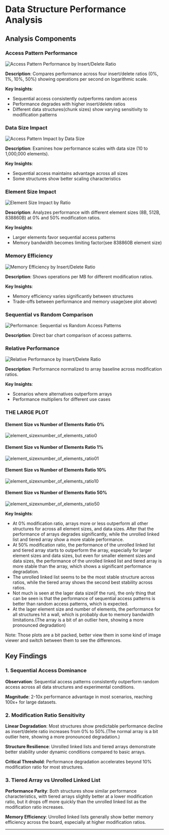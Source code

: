 # Data Structure Performance Analysis

## Analysis Components

### Access Pattern Performance
![Access Pattern Performance by Insert/Delete Ratio](scripts/plots_results_cluster/access_pattern_by_ratio_results_cluster.png)

**Description**: Compares performance across four insert/delete ratios (0%, 1%, 10%, 50%) showing operations per second on logarithmic scale.

**Key Insights**:
- Sequential access consistently outperforms random access
- Performance degrades with higher insert/delete ratios
- Different data structures(chunk sizes) show varying sensitivity to modification patterns

### Data Size Impact
![Access Pattern Impact by Data Size](scripts/plots_results_cluster/access_pattern_by_size_results_cluster.png)

**Description**: Examines how performance scales with data size (10 to 1,000,000 elements).

**Key Insights**:
- Sequential access maintains advantage across all sizes
- Some structures show better scaling characteristics

### Element Size Impact
![Element Size Impact by Ratio](scripts/plots_results_cluster/element_size_impact_by_ratio_results_cluster.png)

**Description**: Analyzes performance with different element sizes (8B, 512B, 838860B) at 0% and 50% modification ratios.

**Key Insights**:
- Larger elements favor sequential access patterns
- Memory bandwidth becomes limiting factor(see 838860B element size)

### Memory Efficiency
![Memory Efficiency by Insert/Delete Ratio](scripts/plots_results_cluster/memory_efficiency_by_ratio_results_cluster.png)

**Description**: Shows operations per MB for different modification ratios.

**Key Insights**:
- Memory efficiency varies significantly between structures
- Trade-offs between performance and memory usage(see plot above)

### Sequential vs Random Comparison
![Performance: Sequential vs Random Access Patterns](scripts/plots_results_cluster/random_vs_sequential_comparison_results_cluster.png)

**Description**: Direct bar chart comparison of access patterns.

### Relative Performance
![Relative Performance by Insert/Delete Ratio](scripts/plots_results_cluster/relative_performance_by_ratio_results_cluster.png)

**Description**: Performance normalized to array baseline across modification ratios.

**Key Insights**:
- Scenarios where alternatives outperform arrays
- Performance multipliers for different use cases

### THE LARGE PLOT

#### Element Size vs Number of Elements Ratio 0%
![element_sizexnumber_of_elements_ratio0](scripts/plots_results_cluster/ratio_0_percent_element_size_analysis_results_cluster.png)

#### Element Size vs Number of Elements Ratio 1%
![element_sizexnumber_of_elements_ratio01](scripts/plots_results_cluster/ratio_1_percent_element_size_analysis_results_cluster.png)

#### Element Size vs Number of Elements Ratio 10%
![element_sizexnumber_of_elements_ratio10](scripts/plots_results_cluster/ratio_10_percent_element_size_analysis_results_cluster.png)

#### Element Size vs Number of Elements Ratio 50%
![element_sizexnumber_of_elements_ratio50](scripts/plots_results_cluster/ratio_50_percent_element_size_analysis_results_cluster.png)

**Key Insights**:
- At 0% modification ratio, arrays more or less outperform all other structures for across all element sizes, and data sizes. After that the performance of arrays degrades significantly, while the unrolled linked list and tiered array show a more stable performance.
- At 50% modification ratio, the performance of the unrolled linked list and tiered array starts to outperform the array, especially for larger element sizes and data sizes, but even for smaller element sizes and data sizes, the performance of the unrolled linked list and tiered array is more stable than the array, which shows a significant performance degradation.
- The unrolled linked list seems to be the most stable structure across ratios, while the tiered array shows the second best stability across ratios.
- Not much is seen at the lager data size(if the run), the only thing that can be seen is that the performance of sequential access patterns is better than random access patterns, which is expected.
- At the lager element size and number of elements, the performance for all structures hit a wall, which is probably due to memory bandwidth limitations.(The array is a bit of an outlier here, showing a more pronounced degradation)

Note: Those plots are a bit packed, better view them in some kind of image viewer and switch between them to see the differences. 
## Key Findings

### 1. Sequential Access Dominance
**Observation**: Sequential access patterns consistently outperform random access across all data structures and experimental conditions.

**Magnitude**: 2-10x performance advantage in most scenarios, reaching 100x+ for large datasets.

### 2. Modification Ratio Sensitivity
**Linear Degradation**: Most structures show predictable performance decline as insert/delete ratio increases from 0% to 50%.(The normal array is a bit outlier here, showing a more pronounced degradation.)

**Structure Resilience**: Unrolled linked lists and tiered arrays demonstrate better stability under dynamic conditions compared to basic arrays.

**Critical Threshold**: Performance degradation accelerates beyond 10% modification ratio for most structures.

### 3. Tiered Array vs Unrolled Linked List
**Performance Parity**: Both structures show similar performance characteristics, with tiered arrays slightly better at a lower modification ratio, but it drops off more quickly than the unrolled linked list as the modification ratio increases.

**Memory Efficiency**: Unrolled linked lists generally show better memory efficiency across the board, especially at higher modification ratios.


---